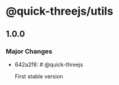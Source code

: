 # @quick-threejs/utils

## 1.0.0

### Major Changes

- 642a2f8: # @quick-threejs

  First stable version
